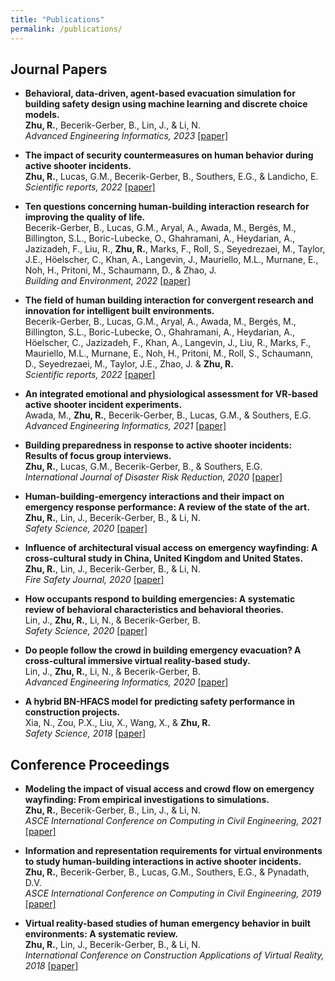 ```yaml
---
title: "Publications"
permalink: /publications/
---
```



## Journal Papers
- **Behavioral, data-driven, agent-based evacuation simulation for building safety design using machine learning and discrete choice models.** \
**Zhu, R.**, Becerik-Gerber, B., Lin, J., & Li, N.\
_Advanced Engineering Informatics, 2023_ [[paper]](https://doi.org/10.1016/j.aei.2022.101827)

- **The impact of security countermeasures on human behavior during active shooter incidents.** \
**Zhu, R.**, Lucas, G.M., Becerik-Gerber, B., Southers, E.G., & Landicho, E.\
_Scientific reports, 2022_ [[paper]](https://doi.org/10.1038/s41598-022-04922-8)

- **Ten questions concerning human-building interaction research for improving the quality of life.**\
Becerik-Gerber, B., Lucas, G.M., Aryal, A., Awada, M., Bergés, M., Billington, S.L., Boric-Lubecke, O., Ghahramani, A., Heydarian, A., Jazizadeh, F., Liu, R., **Zhu, R.**, Marks, F., Roll, S., Seyedrezaei, M., Taylor, J.E., Höelscher, C., Khan, A., Langevin, J., Mauriello, M.L., Murnane, E., Noh, H., Pritoni, M., Schaumann, D., & Zhao, J.\
_Building and Environment, 2022_ [[paper]](https://doi.org/10.1016/j.buildenv.2022.109681)

- **The field of human building interaction for convergent research and innovation for intelligent built environments.**\
Becerik-Gerber, B., Lucas, G.M., Aryal, A., Awada, M., Bergés, M., Billington, S.L., Boric-Lubecke, O., Ghahramani, A., Heydarian, A., Höelscher, C., Jazizadeh, F., Khan, A., Langevin, J., Liu, R., Marks, F., Mauriello, M.L., Murnane, E., Noh, H., Pritoni, M., Roll, S., Schaumann, D., Seyedrezaei, M., Taylor, J.E., Zhao, J. & **Zhu, R.**\
_Scientific reports, 2022_ [[paper]](https://doi.org/10.1038/s41598-022-25047-y)


- **An integrated emotional and physiological assessment for VR-based active shooter incident experiments.**\
Awada, M., **Zhu, R.**, Becerik-Gerber, B., Lucas, G.M., & Southers, E.G.\
_Advanced Engineering Informatics, 2021_ [[paper]](https://doi.org/10.1016/j.aei.2020.101227)

- **Building preparedness in response to active shooter incidents: Results of focus group interviews.**\
**Zhu, R.**, Lucas, G.M., Becerik-Gerber, B., & Southers, E.G.\
_International Journal of Disaster Risk Reduction, 2020_ [[paper]](https://doi.org/10.1016/j.ijdrr.2020.101617)

- **Human-building-emergency interactions and their impact on emergency response performance: A review of the state of the art.**\
**Zhu, R.**, Lin, J., Becerik-Gerber, B., & Li, N.\
_Safety Science, 2020_ [[paper]](https://doi.org/10.1016/j.ssci.2020.104691)

- **Influence of architectural visual access on emergency wayfinding: A cross-cultural study in China, United Kingdom and United States.**\
**Zhu, R.**, Lin, J., Becerik-Gerber, B., & Li, N.\
_Fire Safety Journal, 2020_ [[paper]](https://doi.org/10.1016/j.firesaf.2020.102963)

- **How occupants respond to building emergencies: A systematic review of behavioral characteristics and behavioral theories.**\
Lin, J., **Zhu, R.**, Li, N., & Becerik-Gerber, B.\
_Safety Science, 2020_ [[paper]](https://doi.org/10.1016/j.ssci.2019.104540)

- **Do people follow the crowd in building emergency evacuation? A cross-cultural immersive virtual reality-based study.**\
Lin, J., **Zhu, R.**, Li, N., & Becerik-Gerber, B.\
_Advanced Engineering Informatics, 2020_ [[paper]](https://doi.org/10.1016/j.aei.2020.101040)

- **A hybrid BN-HFACS model for predicting safety performance in construction projects.**\
Xia, N., Zou, P.X., Liu, X., Wang, X., & **Zhu, R.**\
_Safety Science, 2018_ [[paper]](https://doi.org/10.1016/j.ssci.2017.09.025)

## Conference Proceedings
- **Modeling the impact of visual access and crowd flow on emergency wayfinding: From empirical investigations to simulations.**\
**Zhu, R.**, Becerik-Gerber, B., Lin, J., & Li, N.\
_ASCE International Conference on Computing in Civil Engineering, 2021_ [[paper]](https://doi.org/10.1061/9780784483893.031)

- **Information and representation requirements for virtual environments to study human-building interactions in active shooter incidents.**\
**Zhu, R.**, Becerik-Gerber, B., Lucas, G.M., Southers, E.G., & Pynadath, D.V.\
_ASCE International Conference on Computing in Civil Engineering, 2019_ [[paper]](https://doi.org/10.1061/9780784482445.024)

- **Virtual reality-based studies of human emergency behavior in built environments: A systematic review.**\
**Zhu, R.**, Lin, J., Becerik-Gerber, B., & Li, N.\
_International Conference on Construction Applications of Virtual Reality, 2018_ [[paper]](https://www.researchgate.net/profile/Jing-Lin-10/publication/334120627_VIRTUAL_REALITY-BASED_STUDIES_OF_HUMAN_EMERGENCY_BEHAVIOR_IN_BUILT_ENVIRONMENTS_A_SYSTEMATIC_REVIEW/links/5d18a3dba6fdcc2462b14825/VIRTUAL-REALITY-BASED-STUDIES-OF-HUMAN-EMERGENCY-BEHAVIOR-IN-BUILT-ENVIRONMENTS-A-SYSTEMATIC-REVIEW.pdf)